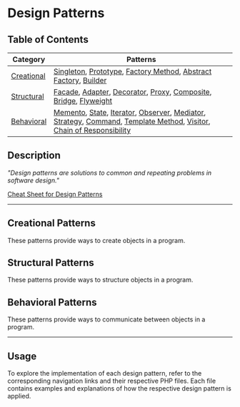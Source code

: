 # Design Patterns

## Table of Contents

| Category                           | Patterns                                                                                                                                                                                                                                                                                                                                                                                                                                                                                                                                                     |
| ---------------------------------- | ------------------------------------------------------------------------------------------------------------------------------------------------------------------------------------------------------------------------------------------------------------------------------------------------------------------------------------------------------------------------------------------------------------------------------------------------------------------------------------------------------------------------------------------------------------ |
| [Creational](Creational/README.md) | [Singleton](Creational/README.md#singleton-pattern), [Prototype](Creational/README.md#prototype-pattern), [Factory Method](Creational/README.md#factory-method-pattern), [Abstract Factory](Creational/README.md#abstract-factory-pattern), [Builder](Creational/README.md#builder-pattern)                                                                                                                                                                                                                                                                  |
| [Structural](Structural/README.md) | [Facade](Structural/README.md#facade-pattern), [Adapter](Structural/README.md#adapter-pattern), [Decorator](Structural/README.md#decorator-pattern), [Proxy](Structural/README.md#proxy-pattern), [Composite](Structural/README.md#composite-pattern), [Bridge](Structural/README.md#bridge-pattern), [Flyweight](Structural/README.md#flyweight-pattern)                                                                                                                                                                                                    |
| [Behavioral](Behavioral/README.md) | [Memento](Behavioral/README.md#memento-pattern), [State](Behavioral/README.md#state-pattern), [Iterator](Behavioral/README.md#iterator-pattern), [Observer](Behavioral/README.md#observer-pattern), [Mediator](Behavioral/README.md#mediator-pattern), [Strategy](Behavioral/README.md#strategy-pattern), [Command](Behavioral/README.md#command-pattern), [Template Method](Behavioral/README.md#template-method-pattern), [Visitor](Behavioral/README.md#visitor-pattern), [Chain of Responsibility](Behavioral/README.md#chain-of-responsibility-pattern) |

## Description

_"Design patterns are solutions to common and repeating problems in software design."_

[Cheat Sheet for Design Patterns](https://refactoring.guru)

---

## Creational Patterns

These patterns provide ways to create objects in a program.

## Structural Patterns

These patterns provide ways to structure objects in a program.

## Behavioral Patterns

These patterns provide ways to communicate between objects in a program.

---

## Usage

To explore the implementation of each design pattern, refer to the corresponding navigation links and their respective PHP files. Each file contains examples and explanations of how the respective design pattern is applied.
